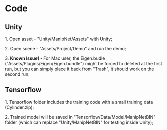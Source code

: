 Code
============


Unity
------------
<p>
  1. Open asset - "Unity/ManipNet/Assets" with Unity;
</p>
<p>
  2. Open scene - "Assets/Project/Demo" and run the demo;
</p>
<p>
  3. <b>Known Issue1 - </b> For Mac user, the Eigen.budle ("Assets/Plugins/Eigen/Eigen.bundle") might be forced to deleted at the first run, but you can simply place it back from "Trash", it should work on the second run.
</p>

Tensorflow
------------
<p>
  1. Tensorflow folder includes the training code with a small training data (Cylinder.zip);
</p>
<p>
  2. Trained model will be saved in "Tensorflow/Data/Model/ManipNetBIN" folder (which can replace "Unity/ManipNetBIN" for testing inside Unity);
</p>
